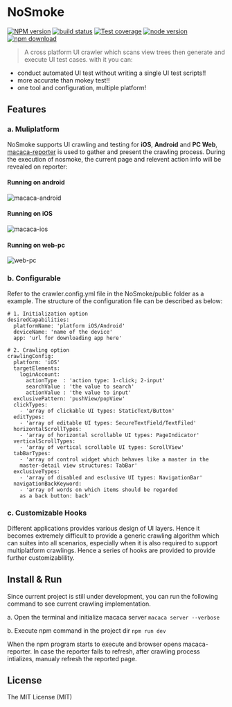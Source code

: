 # NoSmoke

[![NPM version][npm-image]][npm-url]
[![build status][travis-image]][travis-url]
[![Test coverage][coveralls-image]][coveralls-url]
[![node version][node-image]][node-url]
[![npm download][download-image]][download-url]

[npm-image]: https://img.shields.io/npm/v/nosmoke.svg?style=flat-square
[npm-url]: https://npmjs.org/package/nosmoke
[travis-image]: https://img.shields.io/travis/macacajs/NoSmoke.svg?style=flat-square
[travis-url]: https://travis-ci.org/macacajs/NoSmoke
[coveralls-image]: https://img.shields.io/coveralls/macacajs/NoSmoke.svg?style=flat-square
[coveralls-url]: https://coveralls.io/r/macacajs/NoSmoke?branch=master
[node-image]: https://img.shields.io/badge/node.js-%3E=_7-green.svg?style=flat-square
[node-url]: http://nodejs.org/download/
[download-image]: https://img.shields.io/npm/dm/nosmoke.svg?style=flat-square
[download-url]: https://npmjs.org/package/nosmoke

> A cross platform UI crawler which scans view trees then generate and execute UI test cases. with it you can:
- conduct automated UI test without writing a single UI test scripts!!
- more accurate than mokey test!!
- one tool and configuration, multiple platform!

## Features
### a. Muliplatform
NoSmoke supports UI crawling and testing for **iOS**, **Android** and **PC Web**, [macaca-reporter](https://github.com/macacajs/macaca-reporter) is used to gather and present the crawling process. During the execution of nosmoke, the current page and relevent action info will be revealed on reporter:

#### Running on android 
![macaca-android](https://user-images.githubusercontent.com/8198256/31303578-988f5db2-ab42-11e7-8b96-52175fe4ba92.gif)

#### Running on iOS
![macaca-ios](https://user-images.githubusercontent.com/8198256/31303576-98897564-ab42-11e7-9a12-36e5aaf5161d.gif)

#### Running on web-pc
![web-pc](https://user-images.githubusercontent.com/8198256/31303577-988df9c2-ab42-11e7-8c60-1bd456cedddd.gif)

### b. Configurable 
Refer to the crawler.config.yml file in the NoSmoke/public folder as a example. The structure of the configuration file can be described as below:

```
# 1. Initialization option
desiredCapabilities:
  platformName: 'platform iOS/Android'
  deviceName: 'name of the device'
  app: 'url for downloading app here'

# 2. Crawling option
crawlingConfig:
  platform: 'iOS'
  targetElements:
    loginAccount:
      actionType  : 'action type: 1-click; 2-input'
      searchValue : 'the value to search'
      actionValue : 'the value to input'
  exclusivePattern: 'pushView/popView'
  clickTypes: 
    - 'array of clickable UI types: StaticText/Button'
  editTypes:
    - 'array of editable UI types: SecureTextField/TextFiled'
  horizontalScrollTypes:
    - 'array of horizontal scrollable UI types: PageIndicator'
  verticalScrollTypes:
    - 'array of vertical scrollable UI types: ScrollView'
  tabBarTypes:
    - 'array of control widget which behaves like a master in the 
    master-detail view structures: TabBar'
  exclusiveTypes:
    - 'array of disabled and esclusive UI types: NavigationBar'
  navigationBackKeyword:
    - 'array of words on which items should be regarded 
    as a back button: back'
```

### c. Customizable Hooks
Different applications provides various design of UI layers. Hence it becomes extremely difficult to provide a generic crawling algorithm which can suites into all scenarios, especially when it is also required to support multiplatform crawlings. Hence a series of hooks are provided to provide further customizablility. 

## Install & Run
Since current project is still under development, you can run the following command to see current crawling implementation.

a. Open the terminal and initialize macaca server `macaca server --verbose`

b. Execute npm command in the project dir `npm run dev`

When the npm program starts to execute and browser opens macaca-reporter. In case the reporter fails to refresh, after crawling process intializes, manualy refresh the reported page.

## License

The MIT License (MIT)
